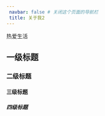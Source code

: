 ```yaml
---
 navbar: false # 关闭这个页面的导航栏
 title: 关于我2
---
```


热爱生活

## 一级标题      <!-- 一个# 是一级标题，一共有六级 -->
### 二级标题
#### 三级标题
##### 四级标题